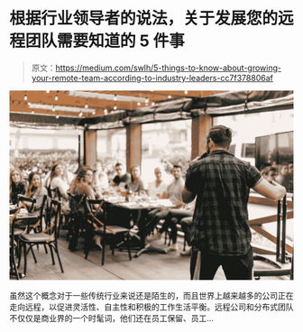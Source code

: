 # 根据行业领导者的说法，关于发展您的远程团队需要知道的 5 件事

> 原文：<https://medium.com/swlh/5-things-to-know-about-growing-your-remote-team-according-to-industry-leaders-cc7f378806af>

![](img/5c899cfd5d3e319c98851d4ffd0e3ba7.png)

虽然这个概念对于一些传统行业来说还是陌生的，而且世界上越来越多的公司正在走向远程，以促进灵活性、自主性和积极的工作生活平衡。远程公司和分布式团队不仅仅是商业界的一个时髦词，他们还在员工保留、员工…